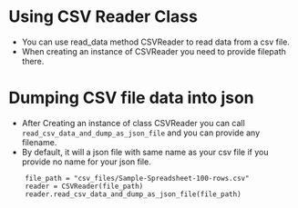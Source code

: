 # Using CSV Reader Class
- You can use read_data method CSVReader to read data from a csv file.
- When creating an instance of CSVReader you need to provide filepath there.
# Dumping CSV file data into json
- After Creating an instance of class CSVReader you can call ```` read_csv_data_and_dump_as_json_file ```` and you can provide any filename.
- By default, it will a json file with same name as your csv file if you provide no name for your json file.
````
    file_path = "csv_files/Sample-Spreadsheet-100-rows.csv"
    reader = CSVReader(file_path)
    reader.read_csv_data_and_dump_as_json_file(file_path)